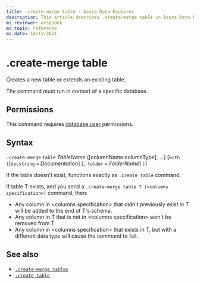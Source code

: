 ```yaml
---
title: .create-merge table - Azure Data Explorer
description: This article describes .create-merge table in Azure Data Explorer.
ms.reviewer: orspodek
ms.topic: reference
ms.date: 10/11/2021
---
```

# .create-merge table

Creates a new table or extends an existing table.

The command must run in context of a specific database.

## Permissions

This command requires [database user](access-control/role-based-authorization.md) permissions.

## Syntax

`.create-merge` `table` *TableName* ([columnName:columnType], ...)  [`with` `(`[`docstring` `=` *Documentation*] [`,` `folder` `=` *FolderName*] `)`]

If the table doesn't exist, functions exactly as `.create table` command.

If table T exists, and you send a `.create-merge table T (<columns specification>)` command, then:

* Any column in \<columns specification> that didn't previously exist in T will be added to the end of T's schema.
* Any column in T that is not in \<columns specification> won't be removed from T.
* Any column in \<columns specification> that exists in T, but with a different data type will cause the command to fail.

## See also

* [`.create-merge tables`](create-merge-tables-command.md)
* [`.create table`](create-table-command.md)
